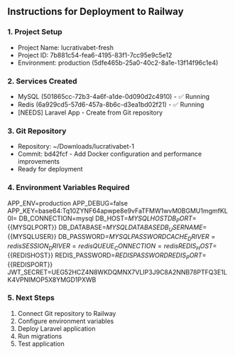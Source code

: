 ## Instructions for Deployment to Railway

### 1. Project Setup
- Project Name: lucrativabet-fresh
- Project ID: 7b881c54-fea6-4195-83f1-7cc95e9c5e12
- Environment: production (5dfe465b-25a0-40c2-8a1e-13f14f96c1e4)

### 2. Services Created
- MySQL (501865cc-72b3-4a6f-a1de-0d090d2c4910) - ✅ Running
- Redis (6a929cd5-57d6-457a-8b6c-d3ea1bd02f21) - ✅ Running
- [NEEDS] Laravel App - Create from Git repository

### 3. Git Repository
- Repository: ~/Downloads/lucrativabet-1
- Commit: bd42fcf - Add Docker configuration and performance improvements
- Ready for deployment

### 4. Environment Variables Required
APP_ENV=production
APP_DEBUG=false
APP_KEY=base64:Tq10ZYNF64apwpe8e9vFaTFMW1wvM0BGMU1mgmfKL0I=
DB_CONNECTION=mysql
DB_HOST=${{MYSQLHOST}}
DB_PORT=${{MYSQLPORT}}
DB_DATABASE=${{MYSQLDATABASE}}
DB_USERNAME=${{MYSQLUSER}}
DB_PASSWORD=${{MYSQLPASSWORD}}
CACHE_DRIVER=redis
SESSION_DRIVER=redis
QUEUE_CONNECTION=redis
REDIS_HOST=${{REDISHOST}}
REDIS_PASSWORD=${{REDISPASSWORD}}
REDIS_PORT=${{REDISPORT}}
JWT_SECRET=UEG52HCZ4N8WKDQMNX7VLIP3J9C8A2NNB78PTFQ3E1LK4VPNIMOP5X8YMGD1PXWB

### 5. Next Steps
1. Connect Git repository to Railway
2. Configure environment variables
3. Deploy Laravel application
4. Run migrations
5. Test application
